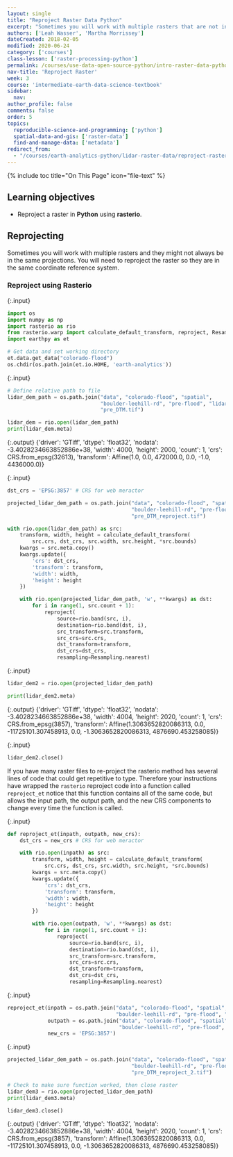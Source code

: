 ```yaml
---
layout: single
title: "Reproject Raster Data Python"
excerpt: "Sometimes you will work with multiple rasters that are not in the same projections, and thus, need to reproject the rasters, so they are in the same coordinate reference system. Learn how to reproject raster data in Python using Rasterio."
authors: ['Leah Wasser', 'Martha Morrissey']
dateCreated: 2018-02-05
modified: 2020-06-24
category: ['courses']
class-lesson: ['raster-processing-python']
permalink: /courses/use-data-open-source-python/intro-raster-data-python/raster-data-processing/reproject-raster/
nav-title: 'Reproject Raster'
week: 3
course: 'intermediate-earth-data-science-textbook'
sidebar:
  nav:
author_profile: false
comments: false
order: 5
topics:
  reproducible-science-and-programming: ['python']
  spatial-data-and-gis: ['raster-data']
  find-and-manage-data: ['metadata']
redirect_from:
  - "/courses/earth-analytics-python/lidar-raster-data/reproject-raster/"
---
```


{% include toc title="On This Page" icon="file-text" %}

<div class='notice--success' markdown="1">

## <i class="fa fa-graduation-cap" aria-hidden="true"></i> Learning objectives

* Reproject a raster in **Python** using **rasterio**.

</div>


## Reprojecting 

Sometimes you will work with multiple rasters and they might not always be in the same projections. You will need to reproject the raster so they are in the same coordinate reference system.

### Reproject using Rasterio

{:.input}
```python
import os
import numpy as np
import rasterio as rio
from rasterio.warp import calculate_default_transform, reproject, Resampling
import earthpy as et

# Get data and set working directory
et.data.get_data("colorado-flood")
os.chdir(os.path.join(et.io.HOME, 'earth-analytics'))
```

{:.input}
```python
# Define relative path to file
lidar_dem_path = os.path.join("data", "colorado-flood", "spatial", 
                              "boulder-leehill-rd", "pre-flood", "lidar",
                              "pre_DTM.tif")

lidar_dem = rio.open(lidar_dem_path)
print(lidar_dem.meta)
```

{:.output}
    {'driver': 'GTiff', 'dtype': 'float32', 'nodata': -3.4028234663852886e+38, 'width': 4000, 'height': 2000, 'count': 1, 'crs': CRS.from_epsg(32613), 'transform': Affine(1.0, 0.0, 472000.0,
           0.0, -1.0, 4436000.0)}




{:.input}
```python
dst_crs = 'EPSG:3857' # CRS for web meractor 

projected_lidar_dem_path = os.path.join("data", "colorado-flood", "spatial", 
                                        "boulder-leehill-rd", "pre-flood", "lidar",
                                        "pre_DTM_reproject.tif")

with rio.open(lidar_dem_path) as src:
    transform, width, height = calculate_default_transform(
        src.crs, dst_crs, src.width, src.height, *src.bounds)
    kwargs = src.meta.copy()
    kwargs.update({
        'crs': dst_crs,
        'transform': transform,
        'width': width,
        'height': height
    })

    with rio.open(projected_lidar_dem_path, 'w', **kwargs) as dst:
        for i in range(1, src.count + 1):
            reproject(
                source=rio.band(src, i),
                destination=rio.band(dst, i),
                src_transform=src.transform,
                src_crs=src.crs,
                dst_transform=transform,
                dst_crs=dst_crs,
                resampling=Resampling.nearest)
```

{:.input}
```python
lidar_dem2 = rio.open(projected_lidar_dem_path)

print(lidar_dem2.meta)
```

{:.output}
    {'driver': 'GTiff', 'dtype': 'float32', 'nodata': -3.4028234663852886e+38, 'width': 4004, 'height': 2020, 'count': 1, 'crs': CRS.from_epsg(3857), 'transform': Affine(1.3063652820086313, 0.0, -11725101.307458913,
           0.0, -1.3063652820086313, 4876690.453258085)}



{:.input}
```python
lidar_dem2.close()
```

If you have many raster files to re-project the rasterio method has several lines of code that could get repetitive to type. Therefore your instructions have wrapped the `rasterio` reproject code into a function called `reproject_et` notice that this function contains all of the same code, but allows the input path, the output path, and the new CRS components to change every time the function is called.

{:.input}
```python
def reproject_et(inpath, outpath, new_crs):
    dst_crs = new_crs # CRS for web meractor 

    with rio.open(inpath) as src:
        transform, width, height = calculate_default_transform(
            src.crs, dst_crs, src.width, src.height, *src.bounds)
        kwargs = src.meta.copy()
        kwargs.update({
            'crs': dst_crs,
            'transform': transform,
            'width': width,
            'height': height
        })

        with rio.open(outpath, 'w', **kwargs) as dst:
            for i in range(1, src.count + 1):
                reproject(
                    source=rio.band(src, i),
                    destination=rio.band(dst, i),
                    src_transform=src.transform,
                    src_crs=src.crs,
                    dst_transform=transform,
                    dst_crs=dst_crs,
                    resampling=Resampling.nearest)
```

{:.input}
```python
reproject_et(inpath = os.path.join("data", "colorado-flood", "spatial", 
                                   "boulder-leehill-rd", "pre-flood", "lidar", "pre_DTM.tif"), 
             outpath = os.path.join("data", "colorado-flood", "spatial", 
                                    "boulder-leehill-rd", "pre-flood", "lidar", "pre_DTM_reproject_2.tif"), 
             new_crs = 'EPSG:3857')
```

{:.input}
```python
projected_lidar_dem_path = os.path.join("data", "colorado-flood", "spatial", 
                                        "boulder-leehill-rd", "pre-flood", "lidar",
                                        "pre_DTM_reproject_2.tif")

# Check to make sure function worked, then close raster
lidar_dem3 = rio.open(projected_lidar_dem_path)
print(lidar_dem3.meta)

lidar_dem3.close()
```

{:.output}
    {'driver': 'GTiff', 'dtype': 'float32', 'nodata': -3.4028234663852886e+38, 'width': 4004, 'height': 2020, 'count': 1, 'crs': CRS.from_epsg(3857), 'transform': Affine(1.3063652820086313, 0.0, -11725101.307458913,
           0.0, -1.3063652820086313, 4876690.453258085)}


